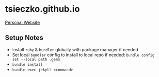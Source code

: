 # tsieczko.github.io

[Personal Website](https://tsieczko.github.io)

## Setup Notes

* Install `ruby` & `bundler` globally with package manager if needed
* Set local `bundler` config to install to local repo if needed: `bundle config set --local path .gems`
* `bundle install`
* `bundle exec jekyll <command>`
